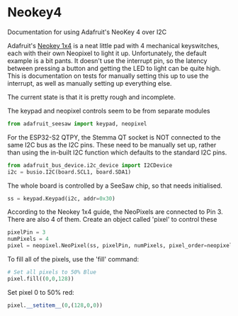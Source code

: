 # Neokey4
Documentation for using Adafruit's NeoKey 4 over I2C

Adafruit's [Neokey 1x4](https://www.adafruit.com/product/4980) is a neat little pad with 4 mechanical keyswitches, each with their own Neopixel to light it up.  Unfortunately, the default example is a bit pants.  It doesn't use the interrupt pin, so the latency between pressing a button and getting the LED to light can be quite high.  This is documentation on tests for manually setting this up to use the interrupt, as well as manually setting up everything else.

The current state is that it is pretty rough and incomplete.

The keypad and neopixel controls seem to be from separate modules
```python
from adafruit_seesaw import keypad, neopixel
```

For the ESP32-S2 QTPY, the Stemma QT socket is NOT connected to the same I2C bus as the I2C pins.  These need to be manually set up, rather than using the in-built I2C function which defaults to the standard I2C pins.
```python
from adafruit_bus_device.i2c_device import I2CDevice
i2c = busio.I2C(board.SCL1, board.SDA1)
```

The whole board is controlled by a SeeSaw chip, so that needs initialised.
```python
ss = keypad.Keypad(i2c, addr=0x30)
```

According to the Neokey 1x4 guide, the NeoPixels are connected to Pin 3.  There are also 4 of them.  Create an object called 'pixel' to control these

```python
pixelPin = 3
numPixels = 4
pixel = neopixel.NeoPixel(ss, pixelPin, numPixels, pixel_order=neopixel.GRB)
```

To fill all of the pixels, use the 'fill' command:
```python
# Set all pixels to 50% Blue
pixel.fill((0,0,128))
```

Set pixel 0 to 50% red:
```python
pixel.__setitem__(0,(128,0,0))

```
